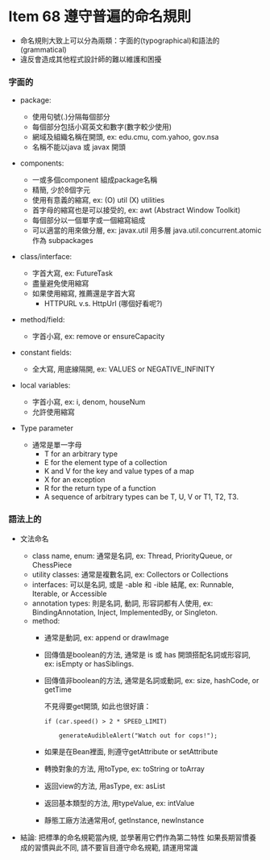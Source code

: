 # Item 68 遵守普遍的命名規則

* 命名規則大致上可以分為兩類：字面的(typographical)和語法的(grammatical)
* 違反會造成其他程式設計師的難以維護和困擾

### 字面的
* package:
  * 使用句號(.)分隔每個部分
  * 每個部分包括小寫英文和數字(數字較少使用)
  * 網域及組織名稱在開頭, ex: edu.cmu, com.yahoo, gov.nsa
  * 名稱不能以java 或 javax 開頭

* components:
  * 一或多個component 組成package名稱
  * 精簡, 少於8個字元
  * 使用有意義的縮寫, ex: (O) util  (X) utilities
  * 首字母的縮寫也是可以接受的, ex: awt (Abstract Window Toolkit)
  * 每個部分以一個單字或一個縮寫組成
  * 可以適當的用來做分層, ex: javax.util 用多層 java.util.concurrent.atomic 作為 subpackages

* class/interface:
  * 字首大寫, ex: FutureTask
  * 盡量避免使用縮寫
  * 如果使用縮寫, 推薦還是字首大寫
    * HTTPURL v.s. HttpUrl (哪個好看呢?)

* method/field:
  * 字首小寫, ex: remove or ensureCapacity

* constant fields:
  * 全大寫, 用底線隔開, ex: VALUES or NEGATIVE_INFINITY

* local variables:
  * 字首小寫, ex: i, denom, houseNum
  * 允許使用縮寫

* Type parameter
  * 通常是單一字母
    * T for an arbitrary type
    * E for the element type of a collection
    * K and V for the key and value types of a map
    * X for an exception
    * R for the return type of a function
    * A sequence of arbitrary types can be T, U, V or T1, T2, T3.


### 語法上的
* 文法命名
  * class name, enum: 通常是名詞, ex: Thread, PriorityQueue, or ChessPiece
  * utility classes: 通常是複數名詞, ex: Collectors or Collections
  * interfaces: 可以是名詞, 或是 -able 和 -ible 結尾, ex: Runnable, Iterable, or Accessible
  * annotation types: 則是名詞, 動詞, 形容詞都有人使用, ex: BindingAnnotation, Inject, ImplementedBy, or Singleton.
  * method:
    * 通常是動詞, ex: append or drawImage
    * 回傳值是boolean的方法, 通常是 is 或 has 開頭搭配名詞或形容詞, ex: isEmpty or hasSiblings.
    * 回傳值非boolean的方法, 通常是名詞或動詞, ex: size, hashCode, or getTime

        不見得要get開頭, 如此也很好讀：
        ```
        if (car.speed() > 2 * SPEED_LIMIT)

            generateAudibleAlert("Watch out for cops!");
        ```
    * 如果是在Bean裡面, 則遵守getAttribute or setAttribute
    * 轉換對象的方法, 用toType, ex: toString or toArray
    * 返回view的方法, 用asType, ex: asList
    * 返回基本類型的方法, 用typeValue, ex: intValue
    * 靜態工廠方法通常用of, getInstance, newInstance

* 結論: 把標準的命名規範當內規, 並學著用它們作為第二特性
如果長期習慣養成的習慣與此不同, 請不要盲目遵守命名規範, 請運用常識

